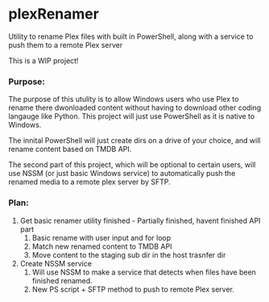 # plexRenamer

Utility to rename Plex files with built in PowerShell, along with a service to push them to a remote Plex server


This is a WIP project!


### Purpose:

The purpose of this utulity is to allow Windows users who use Plex to rename there dwonloaded content without having to download other coding langauge like Python. This project will just use PowerShell as it is native to Windows.

The innital PowerShell will just create dirs on a drive of your choice, and will rename content based on TMDB API.

The second part of this project, which will be optional to certain users, will use NSSM (or just basic Windows service) to automatically push the renamed media to a remote plex server by SFTP.



### Plan:

1. Get basic renamer utility finished - Partially finished, havent finished API part
   1. Basic rename with user input and for loop
   2. Match new renamed content to TMDB API
   3. Move content to the staging sub dir in the host trasnfer dir
2. Create NSSM service
   1. Will use NSSM to make a service that detects when files have been finished renamed.
   2. New PS script + SFTP method to push to remote Plex server.
